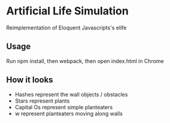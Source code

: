 # Artificial Life Simulation   

Reimplementation of Eloquent Javascripts's elife

## Usage   
Run npm install, then webpack, then open index.html in Chrome

## How it looks
* Hashes represent the wall objects / obstacles
* Stars represent plants
* Capital Os represent simple planteaters
* w represent planteaters moving along walls   
